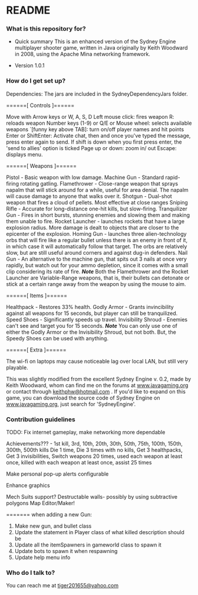 # README #



### What is this repository for? ###

* Quick summary
This is an enhanced version of the Sydney Engine multiplayer shooter game, written in Java originally by Keith Woodward in 2008, using the Apache Mina networking framework.

* Version 1.0.1

### How do I get set up? ###

Dependencies: 
The jars are included in the SydneyDependencyJars folder.


======[ Controls ]====== 

Move with Arrow keys or W, A, S, D
Left mouse click: fires weapon
R: reloads weapon
Number keys (1-9) or Q/E or Mouse wheel: selects available weapons
`[funny key above TAB]: turn on/off player names and hit points
Enter or ShiftEnter: Activate chat, then and once you've typed the message, press enter again to send. 
If shift is down when you first press enter, the 'send to allies' option is ticked
Page up or down: zoom in/ out
Escape: displays menu.
				
======[ Weapons ]====== 

Pistol - Basic weapon with low damage.
Machine Gun - Standard rapid-firing rotating gatling.
Flamethrower - Close-range weapon that sprays napalm that will stick around for a while, useful for area denial. The napalm will cause damage to anyone that walks over it.
Shotgun - Dual-shot weapon that fires a cloud of pellets. Most effective at close ranges
Sniping Rifle - Accurate for long-distance one-hit kills, but slow-firing.
Tranquilizer Gun - Fires in short bursts, stunning enemies and slowing them and making them unable to fire.
Rocket Launcher - launches rockets that have a large explosion radius. More damage is dealt to objects that are closer to the epicenter of the explosion.
Homing Gun - launches three alien-technology orbs that will fire like a regular bullet unless there is an enemy in front of it, in which case it will automatically follow that target. The orbs are relatively slow, but are still useful around corners and against dug-in defenders.
Nail Gun - An alternative to the machine gun, that spits out 3 nails at once very rapidly, but watch out for your ammo depletion, since it comes with a small clip considering its rate of fire.
***Note***
Both the Flamethrower and the Rocket Launcher are Variable-Range weapons, that is, their bullets can detonate or stick at a  certain range away from the weapon by using the mouse to aim.
				
======[ Items ]====== 

Healthpack - Restores 33% health.
Godly Armor - Grants invincibility against all weapons for 15 seconds, but player can still be tranquilized.
Speed Shoes - Significantly speeds up travel.
Invisibility Shroud - Enemies can't see and target you for 15 seconds.
***Note***
You can only use one of either the Godly Armor or the Invisibility Shroud, but not both. But, the Speedy Shoes can be used with anything.
				
======[ Extra ]======  

The wi-fi on laptops may cause noticeable lag over local LAN, but still very playable. 
				
This was slightly modified from the excellent Sydney Engine v. 0.2, made by Keith Woodward,  whom can find me on the forums at www.javagaming.org or contact through keithphw@hotmail.com . If you'd like to expand on this game, you can download the source code of Sydney Engine on www.javagaming.org, just search for 'SydneyEngine'.



### Contribution guidelines ###

TODO:
Fix internet gameplay, make networking more dependable

Achievements??? - 1st kill, 3rd, 10th, 20th, 30th, 50th, 75th, 100th, 150th, 300th, 500th kills
Die 1 time, Die 3 times with no kills, Get 3 healthpacks, Get 3 invisibilities, Switch weapons 20 times, used each weapon at least once, killed with each weapon at least once, assist 25 times

Make personal pop-up alerts configurable

Enhance graphics

Mech Suits support?
Destructable walls- possibly by using subtractive polygons
Map Editor/Maker!

======= when adding a new Gun:
1. Make new gun, and bullet class
2. Update the statement in Player class of what killed description should be
3. Update all the itemSpawners in gameworld class to spawn it
4. Update bots to spawn it when respawning
5. Update help menu info

### Who do I talk to? ###

You can reach me at tiger201655@yahoo.com
